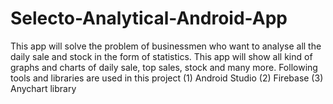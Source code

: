 # Selecto-Analytical-Android-App
This app will solve the problem of businessmen who want to analyse all the daily sale and stock in the form of statistics. This app will show all kind of graphs and charts of daily sale, top sales, stock and many more. Following tools and libraries are used in this project (1) Android Studio (2) Firebase (3) Anychart library
